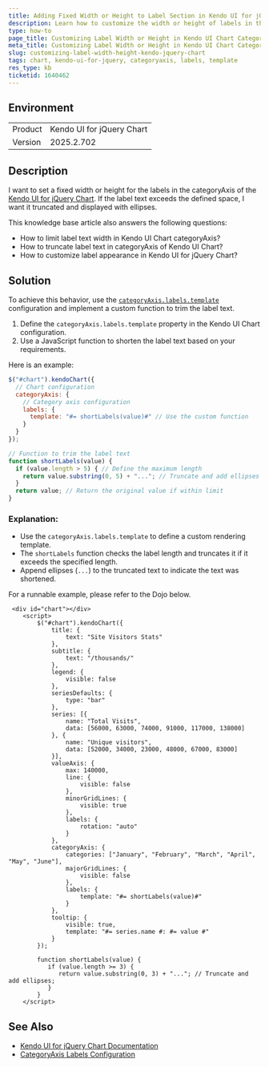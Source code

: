 ```yaml
---
title: Adding Fixed Width or Height to Label Section in Kendo UI for jQuery Chart
description: Learn how to customize the width or height of labels in the categoryAxis of Kendo UI for jQuery Chart by trimming the label text.
type: how-to
page_title: Customizing Label Width or Height in Kendo UI Chart CategoryAxis
meta_title: Customizing Label Width or Height in Kendo UI Chart CategoryAxis
slug: customizing-label-width-height-kendo-jquery-chart
tags: chart, kendo-ui-for-jquery, categoryaxis, labels, template
res_type: kb
ticketid: 1640462
---
```


## Environment
<table>
<tbody>
<tr>
<td> Product </td>
<td>
Kendo UI for jQuery Chart
</td>
</tr>
<tr>
<td> Version </td>
<td>
2025.2.702
</td>
</tr>
</tbody>
</table>

## Description

I want to set a fixed width or height for the labels in the categoryAxis of the [Kendo UI for jQuery Chart](/controls/charts/overview). If the label text exceeds the defined space, I want it truncated and displayed with ellipses.

This knowledge base article also answers the following questions:
- How to limit label text width in Kendo UI Chart categoryAxis?
- How to truncate label text in categoryAxis of Kendo UI Chart?
- How to customize label appearance in Kendo UI for jQuery Chart?

## Solution

To achieve this behavior, use the [`categoryAxis.labels.template`](/api/javascript/dataviz/ui/chart/configuration/categoryaxis.labels) configuration and implement a custom function to trim the label text.

1. Define the `categoryAxis.labels.template` property in the Kendo UI Chart configuration.
2. Use a JavaScript function to shorten the label text based on your requirements.

Here is an example:

```javascript
$("#chart").kendoChart({
  // Chart configuration
  categoryAxis: {
    // Category axis configuration
    labels: {
      template: "#= shortLabels(value)#" // Use the custom function
    }
  }
});

// Function to trim the label text
function shortLabels(value) {
  if (value.length > 5) { // Define the maximum length
    return value.substring(0, 5) + "..."; // Truncate and add ellipses
  }
  return value; // Return the original value if within limit
}
```

### Explanation:
- Use the `categoryAxis.labels.template` to define a custom rendering template.
- The `shortLabels` function checks the label length and truncates it if it exceeds the specified length.
- Append ellipses (`...`) to the truncated text to indicate the text was shortened.

For a runnable example, please refer to the Dojo below.

```dojo
 <div id="chart"></div>
    <script>
        $("#chart").kendoChart({
            title: {
                text: "Site Visitors Stats"
            },
            subtitle: {
                text: "/thousands/"
            },
            legend: {
                visible: false
            },
            seriesDefaults: {
                type: "bar"
            },
            series: [{
                name: "Total Visits",
                data: [56000, 63000, 74000, 91000, 117000, 138000]
            }, {
                name: "Unique visitors",
                data: [52000, 34000, 23000, 48000, 67000, 83000]
            }],
            valueAxis: {
                max: 140000,
                line: {
                    visible: false
                },
                minorGridLines: {
                    visible: true
                },
                labels: {
                    rotation: "auto"
                }
            },
            categoryAxis: {
                categories: ["January", "February", "March", "April", "May", "June"],
                majorGridLines: {
                    visible: false
                },
              	labels: {
       				template: "#= shortLabels(value)#"
    			}
            },
            tooltip: {
                visible: true,
                template: "#= series.name #: #= value #"
            }
        });

        function shortLabels(value) {
		   if (value.length >= 3) {
		      return value.substring(0, 3) + "..."; // Truncate and add ellipses;
		   }
		}
    </script>
```

## See Also
- [Kendo UI for jQuery Chart Documentation](/controls/charts/overview)
- [CategoryAxis Labels Configuration](/api/javascript/dataviz/ui/chart/configuration/categoryaxis.labels)

